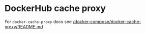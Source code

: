 # DockerHub cache proxy

For `docker-cache-proxy` docs see [/docker-compose/docker-cache-proxy/README.md](../../../../docker-compose/docker-cache-proxy/README.md)
